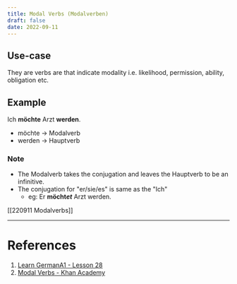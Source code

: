 ```yaml
---
title: Modal Verbs (Modalverben)
draft: false
date: 2022-09-11
---
```


## Use-case
They are verbs are that indicate modality i.e. likelihood, permission, ability, obligation etc. 

## Example
Ich **möchte** Arzt **werden**.
- möchte $\rightarrow$ Modalverb
- werden $\rightarrow$ Hauptverb

### Note
- The Modalverb takes the conjugation and leaves the Hauptverb to be an infinitive.
- The conjugation for "er/sie/es" is same as the "Ich"
	- eg: Er **möcht*et*** Arzt werden.

[[220911 Modalverbs]]


---
# References
1. [Learn GermanA1 - Lesson 28](https://www.youtube.com/watch?v=_ZD6aJt7_24&list=PLF9mJC4RrjIhS4MMm0x72-qWEn1LRvPuW&index=29)
2. [Modal Verbs - Khan Academy](https://www.youtube.com/watch?v=hp9T-7on2Ow)
